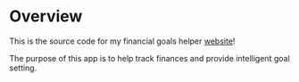 # Overview
This is the source code for my financial goals helper [website](https://victorious-sea-0d6e49603.azurestaticapps.net/)!

The purpose of this app is to help track finances and provide intelligent goal setting.

